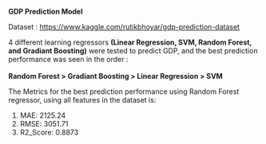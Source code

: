 **GDP Prediction Model**

Dataset : https://www.kaggle.com/rutikbhoyar/gdp-prediction-dataset

4 different learning regressors **(Linear Regression, SVM, Random Forest, and Gradiant Boosting)** were tested to predict GDP, and the best prediction performance was seen in the order : \
\
**Random Forest > Gradiant Boosting > Linear Regression > SVM**

The Metrics for the best prediction performance using Random Forest regressor, using all features in the dataset is:

1. MAE: 2125.24
2. RMSE: 3051.71
3. R2_Score:  0.8873
